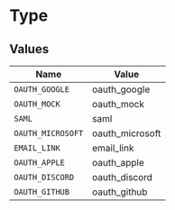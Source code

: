 # Type


## Values

| Name              | Value             |
| ----------------- | ----------------- |
| `OAUTH_GOOGLE`    | oauth_google      |
| `OAUTH_MOCK`      | oauth_mock        |
| `SAML`            | saml              |
| `OAUTH_MICROSOFT` | oauth_microsoft   |
| `EMAIL_LINK`      | email_link        |
| `OAUTH_APPLE`     | oauth_apple       |
| `OAUTH_DISCORD`   | oauth_discord     |
| `OAUTH_GITHUB`    | oauth_github      |